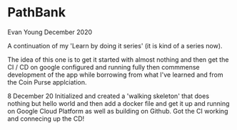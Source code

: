# PathBank

Evan Young December 2020

A continuation of my 'Learn by doing it series' (it is kind of a series now). 

The idea of this one is to get it started with almost nothing and then get the CI / CD on google configured and running fully then commmense development of the app while borrowing from what I've learned and from the Coin Purse applciation. 

8 December 20
Initialized and created a 'walking skeleton' that does nothing but hello world and then add a docker file and get it up and running on Google Cloud Platform as well as building on Github. Got the CI working and connecing up the CD!
